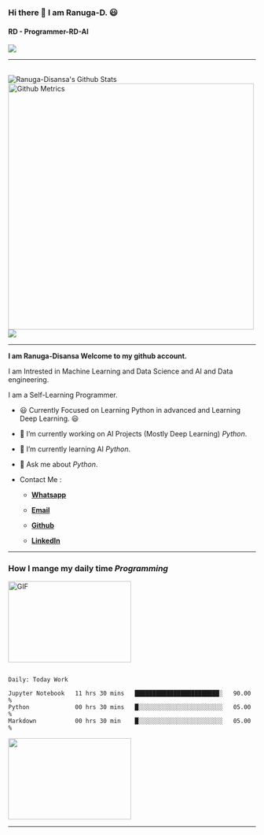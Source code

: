 ### Hi there 👋 I am Ranuga-D. 😃
#### RD - Programmer-RD-AI
![](https://komarev.com/ghpvc/?username=Programmer-RD-AI&color=Gary)
<hr>
<br>
<img align="center" src="https://github-readme-stats.vercel.app/api?username=Programmer-RD-AI&show_icons=true&hide_border=true" alt="Ranuga-Disansa's Github Stats">
<br>
<img width="500" src="https://metrics.lecoq.io/Programmer-RD-AI" alt="Github Metrics">
<br>
<img align="center" src="https://github-readme-stats.vercel.app/api/top-langs/?username=Programmer-RD-AI" />
<br>
<hr>

**I am Ranuga-Disansa Welcome to my github account.**

I am Intrested in Machine Learning and Data Science and AI and Data engineering.

I am a Self-Learning Programmer.

- 😃 Currently Focused on Learning Python in advanced and Learning Deep Learning. 😃

- 🔭 I’m currently working on AI Projects (Mostly Deep Learning) *Python*.

- 🌱 I’m currently learning AI *Python*.

- 💬 Ask me about *Python*.

- Contact Me :
  
  - [**Whatsapp**](https://api.whatsapp.com/send?phone=94766428783)
  
  - [**Email**](go2ranuga@gmail.com)
  
  - [**Github**](https://github.com/Programmer-RD-AI)
  
  - [**LinkedIn**](https://www.linkedin.com/in/ranuga-disansa-gamage-94a7671b2/)
  
<hr>

### How I mange my daily time *Programming*

<img align="center" alt="GIF" src="https://github.com/abhisheknaiidu/abhisheknaiidu/blob/master/code.gif?raw=true" width="250" height="165" />

<br>

<!--START_SECTION:waka-->
```text

Daily: Today Work

Jupyter Notebook   11 hrs 30 mins   ████████████████████████░   90.00 % 
Python             00 hrs 30 mins   █░░░░░░░░░░░░░░░░░░░░░░░░   05.00 % 
Markdown           00 hrs 30 min    █░░░░░░░░░░░░░░░░░░░░░░░░   05.00 % 
```

<!--END_SECTION:waka-->

<img align="center" src="https://media.tenor.com/images/4706603d96f302497a3174eb49a766e7/tenor.gif" width="250" height="165">

<hr>
